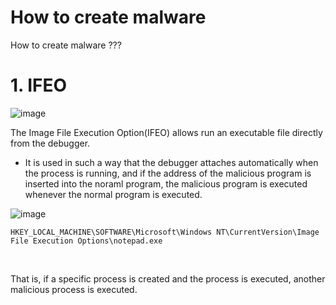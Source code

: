 # How to create malware

How to create malware ???

# 1. IFEO

![image](https://github.com/Kwhitebear/Security_study/assets/99308681/a28e2a9e-d5df-40c4-a901-74e9f33a8a39)

The Image File Execution Option(IFEO) allows run an executable file directly from the debugger.
- It is used in such a way that the debugger attaches automatically when the process is running, and if the address of the malicious program is inserted into the noraml program, the malicious program is executed whenever the normal program is executed.

![image](https://github.com/Kwhitebear/Security_study/assets/99308681/fd0c4a9a-3067-4e69-b0ff-96154065390c)

```HKEY_LOCAL_MACHINE\SOFTWARE\Microsoft\Windows NT\CurrentVersion\Image File Execution Options\notepad.exe```

<br>

That is, if a specific process is created and the process is executed, another malicious process is executed.<br>


